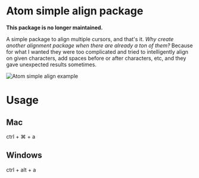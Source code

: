 # Atom simple align package

**This package is no longer maintained.**

A simple package to align multiple cursors, and that's it. *Why create another alignment package when there are already a ton of them?* Because for what I wanted they were too complicated and tried to intelligently align on given characters, add spaces before or after characters, etc, and they gave unexpected results sometimes.

![Atom simple align example](https://cloud.githubusercontent.com/assets/963631/9156900/60d563a2-3eb7-11e5-9ddb-8a30677ebca5.gif)

# Usage

## Mac

ctrl + ⌘ + a

## Windows

ctrl + alt + a
